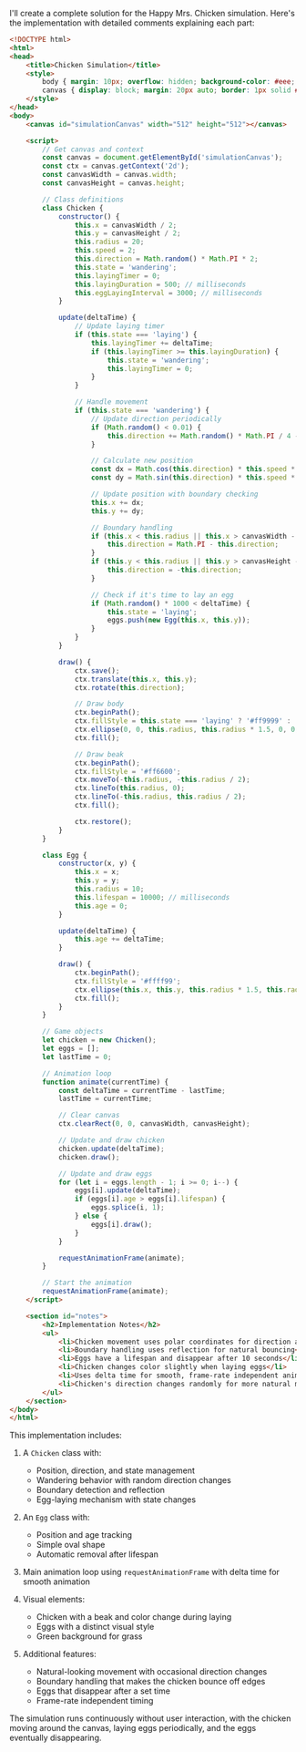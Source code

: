I'll create a complete solution for the Happy Mrs. Chicken simulation. Here's the implementation with detailed comments explaining each part:

```html
<!DOCTYPE html>
<html>
<head>
    <title>Chicken Simulation</title>
    <style>
        body { margin: 10px; overflow: hidden; background-color: #eee; }
        canvas { display: block; margin: 20px auto; border: 1px solid #999; background-color: #90ee90; }
    </style>
</head>
<body>
    <canvas id="simulationCanvas" width="512" height="512"></canvas>

    <script>
        // Get canvas and context
        const canvas = document.getElementById('simulationCanvas');
        const ctx = canvas.getContext('2d');
        const canvasWidth = canvas.width;
        const canvasHeight = canvas.height;

        // Class definitions
        class Chicken {
            constructor() {
                this.x = canvasWidth / 2;
                this.y = canvasHeight / 2;
                this.radius = 20;
                this.speed = 2;
                this.direction = Math.random() * Math.PI * 2;
                this.state = 'wandering';
                this.layingTimer = 0;
                this.layingDuration = 500; // milliseconds
                this.eggLayingInterval = 3000; // milliseconds
            }

            update(deltaTime) {
                // Update laying timer
                if (this.state === 'laying') {
                    this.layingTimer += deltaTime;
                    if (this.layingTimer >= this.layingDuration) {
                        this.state = 'wandering';
                        this.layingTimer = 0;
                    }
                }

                // Handle movement
                if (this.state === 'wandering') {
                    // Update direction periodically
                    if (Math.random() < 0.01) {
                        this.direction += Math.random() * Math.PI / 4 - Math.PI / 8;
                    }

                    // Calculate new position
                    const dx = Math.cos(this.direction) * this.speed * deltaTime;
                    const dy = Math.sin(this.direction) * this.speed * deltaTime;

                    // Update position with boundary checking
                    this.x += dx;
                    this.y += dy;

                    // Boundary handling
                    if (this.x < this.radius || this.x > canvasWidth - this.radius) {
                        this.direction = Math.PI - this.direction;
                    }
                    if (this.y < this.radius || this.y > canvasHeight - this.radius) {
                        this.direction = -this.direction;
                    }

                    // Check if it's time to lay an egg
                    if (Math.random() * 1000 < deltaTime) {
                        this.state = 'laying';
                        eggs.push(new Egg(this.x, this.y));
                    }
                }
            }

            draw() {
                ctx.save();
                ctx.translate(this.x, this.y);
                ctx.rotate(this.direction);

                // Draw body
                ctx.beginPath();
                ctx.fillStyle = this.state === 'laying' ? '#ff9999' : '#ffcc00';
                ctx.ellipse(0, 0, this.radius, this.radius * 1.5, 0, 0, Math.PI * 2);
                ctx.fill();

                // Draw beak
                ctx.beginPath();
                ctx.fillStyle = '#ff6600';
                ctx.moveTo(-this.radius, -this.radius / 2);
                ctx.lineTo(this.radius, 0);
                ctx.lineTo(-this.radius, this.radius / 2);
                ctx.fill();

                ctx.restore();
            }
        }

        class Egg {
            constructor(x, y) {
                this.x = x;
                this.y = y;
                this.radius = 10;
                this.lifespan = 10000; // milliseconds
                this.age = 0;
            }

            update(deltaTime) {
                this.age += deltaTime;
            }

            draw() {
                ctx.beginPath();
                ctx.fillStyle = '#ffff99';
                ctx.ellipse(this.x, this.y, this.radius * 1.5, this.radius, 0, 0, Math.PI * 2);
                ctx.fill();
            }
        }

        // Game objects
        let chicken = new Chicken();
        let eggs = [];
        let lastTime = 0;

        // Animation loop
        function animate(currentTime) {
            const deltaTime = currentTime - lastTime;
            lastTime = currentTime;

            // Clear canvas
            ctx.clearRect(0, 0, canvasWidth, canvasHeight);

            // Update and draw chicken
            chicken.update(deltaTime);
            chicken.draw();

            // Update and draw eggs
            for (let i = eggs.length - 1; i >= 0; i--) {
                eggs[i].update(deltaTime);
                if (eggs[i].age > eggs[i].lifespan) {
                    eggs.splice(i, 1);
                } else {
                    eggs[i].draw();
                }
            }

            requestAnimationFrame(animate);
        }

        // Start the animation
        requestAnimationFrame(animate);
    </script>

    <section id="notes">
        <h2>Implementation Notes</h2>
        <ul>
            <li>Chicken movement uses polar coordinates for direction and speed</li>
            <li>Boundary handling uses reflection for natural bouncing</li>
            <li>Eggs have a lifespan and disappear after 10 seconds</li>
            <li>Chicken changes color slightly when laying eggs</li>
            <li>Uses delta time for smooth, frame-rate independent animation</li>
            <li>Chicken's direction changes randomly for more natural movement</li>
        </ul>
    </section>
</body>
</html>
```

This implementation includes:

1. A `Chicken` class with:
   - Position, direction, and state management
   - Wandering behavior with random direction changes
   - Boundary detection and reflection
   - Egg-laying mechanism with state changes

2. An `Egg` class with:
   - Position and age tracking
   - Simple oval shape
   - Automatic removal after lifespan

3. Main animation loop using `requestAnimationFrame` with delta time for smooth animation

4. Visual elements:
   - Chicken with a beak and color change during laying
   - Eggs with a distinct visual style
   - Green background for grass

5. Additional features:
   - Natural-looking movement with occasional direction changes
   - Boundary handling that makes the chicken bounce off edges
   - Eggs that disappear after a set time
   - Frame-rate independent timing

The simulation runs continuously without user interaction, with the chicken moving around the canvas, laying eggs periodically, and the eggs eventually disappearing.

<!-- Benchmark Info -->
<!-- Backend: llamacpp -->
<!-- Model: deepcogito_cogito-v1-preview-qwen-32B-Q4_K_L.gguf -->
<!-- Prompt: chicken.md -->
<!-- Generation Time: 146.01s -->
<!-- Fallback Used: False -->